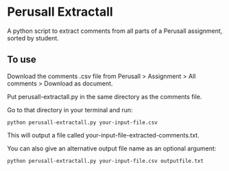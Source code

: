 # Perusall Extractall

A python script to extract comments from all parts of a Perusall assignment, sorted by student.

## To use

Download the comments .csv file from Perusall > Assignment > All comments > Download as document.

Put perusall-extractall.py in the same directory as the comments file.

Go to that directory in your terminal and run:

`python perusall-extractall.py your-input-file.csv`

This will output a file called your-input-file-extracted-comments.txt.

You can also give an alternative output file name as an optional argument:

`python perusall-extractall.py your-input-file.csv outputfile.txt`
